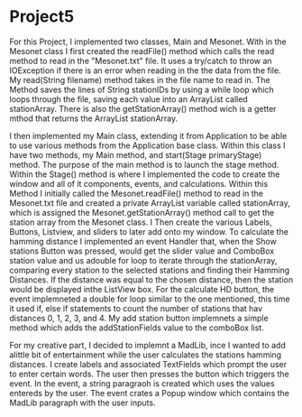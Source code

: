 # Project5
 For this Project, I implemented two classes, Main and Mesonet. With in the Mesonet class I first created the readFile() method which
calls the read method to read in the "Mesonet.txt" file. It uses a try/catch to throw an IOException if there is an error when
reading in the the data from the file. My read(String filename) method takes in the file name to read in. The Method saves the lines 
of String stationIDs by using a while loop which loops through the file, saving each value into an ArrayList called stationArray. 
There is also the getStationArray() method wich is a getter mthod that returns the ArrayList stationArray. 

I then implemented my Main class, extending it from Application to be able to use various methods from the Application base class. 
Within this class I have two methods, my Main method, and start(Stage primaryStage) method. The purpose of the main method is to launch
the stage method. Within the Stage() method is where I implemented the code to create the window and all of it components, events, and 
calculations. Within this Method I initially called the Mesonet.readFile() method to read in the Mesonet.txt file and created a private
ArrayList variable called stationArray, which is assigned the Mesonet.getStationArray() method call to get the station array from the 
Mesonet class. I Then create the various Labels, Buttons, Listview, and sliders to later add onto my window. To calculate the hamming 
distance I implemented an event Handler that, when the Show stations Button was pressed, would get the slider value and ComboBox station
value and us adouble for loop to iterate through the stationArray, comparing every station to the selected stations and finding their 
Hamming Distances. If the distance was equal to the chosen distance, then the station would be displayed inthe ListView box. For the 
calculate HD button, the event implemneted a double for loop similar to the one mentioned, this time it used if, else if statements to 
count the number of stations that hav distances 0, 1, 2, 3, and 4. My add station button implemnets a simple method which adds the 
addStationFields value to the comboBox list. 

For my creative part, I decided to implemnt a MadLib, ince I wanted to add alittle bit of entertainment while the user calculates the 
stations hamming distances. I create labels and associated TextFields which prompt the user to enter certain words. The user then presses 
the button which triggers the event. In the event, a string paragraoh is created which uses the values entereds by the user. The event 
crates a Popup window which contains the MadLib paragraph with the user inputs. 
